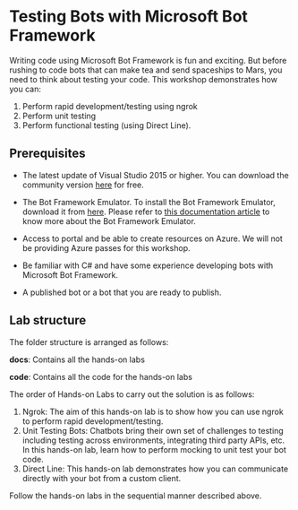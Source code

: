 # Testing Bots with Microsoft Bot Framework


Writing code using Microsoft Bot Framework is fun and exciting. But before rushing to code bots that can make tea and send spaceships to Mars, you need to think about testing your code. This workshop demonstrates how you can:

1. Perform rapid development/testing using ngrok
2. Perform unit testing
3. Perform functional testing (using Direct Line).

## Prerequisites

* The latest update of Visual Studio 2015 or higher. You can download the community version [here](http://www.visualstudio.com) for free.

* The Bot Framework Emulator. To install the Bot Framework Emulator, download it from [here](https://emulator.botframework.com/). Please refer to [this documentation article](https://github.com/microsoft/botframework-emulator/wiki/Getting-Started) to know more about the Bot Framework Emulator.

* Access to portal and be able to create resources on Azure. We will not be providing Azure passes for this workshop.

* Be familiar with C# and have some experience developing bots with Microsoft Bot Framework.

* A published bot or a bot that you are ready to publish.

## Lab structure

The folder structure is arranged as follows:

__docs__: Contains all the hands-on labs

__code__: Contains all the code for the hands-on labs

The order of Hands-on Labs to carry out the solution is as follows:
1. Ngrok:
The aim of this hands-on lab is to show how you can use ngrok to perform rapid development/testing.
2. Unit Testing Bots:
Chatbots bring their own set of challenges to testing including testing across environments, integrating third party APIs, etc. In this hands-on lab, learn how to perform mocking to unit test your bot code.
3. Direct Line:
This hands-on lab demonstrates how you can communicate directly with your bot from a custom client.

Follow the hands-on labs in the sequential manner described above.
